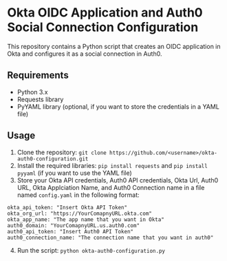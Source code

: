 # Okta OIDC Application and Auth0 Social Connection Configuration
This repository contains a Python script that creates an OIDC application in Okta and configures it as a social connection in Auth0.

## Requirements

- Python 3.x
- Requests library
- PyYAML library (optional, if you want to store the credentials in a YAML file)

## Usage

1. Clone the repository: `git clone https://github.com/<username>/okta-auth0-configuration.git`
2. Install the required libraries: `pip install requests` and `pip install pyyaml` (if you want to use the YAML file)
3. Store your Okta API credentials, Auth0 API credentials, Okta Url, Auth0 URL, Okta Applciation Name, and Auth0 Connection name in a file named `config.yaml` in the following format:
```
okta_api_token: "Insert Okta API Token"
okta_org_url: "https://YourComapnyURL.okta.com"
okta_app_name: "The app name that you want in Okta"
auth0_domain: "YourComapnyURL.us.auth0.com"
auth0_api_token: "Insert Auth0 API Token"
auth0_connection_name: "The connection name that you want in auth0"
```
4. Run the script: `python okta-auth0-configuration.py`
